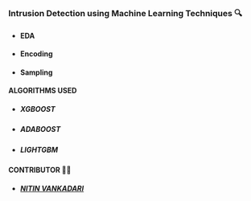 ### Intrusion Detection using Machine Learning Techniques :mag:

  - #### EDA
  - #### Encoding
  - #### Sampling

#### ALGORITHMS USED
- ##### XGBOOST
- ##### ADABOOST
- ##### LIGHTGBM
#### CONTRIBUTOR  :man_student:
- ##### <a href=" https://github.com/NitinV2000">NITIN VANKADARI</a>
